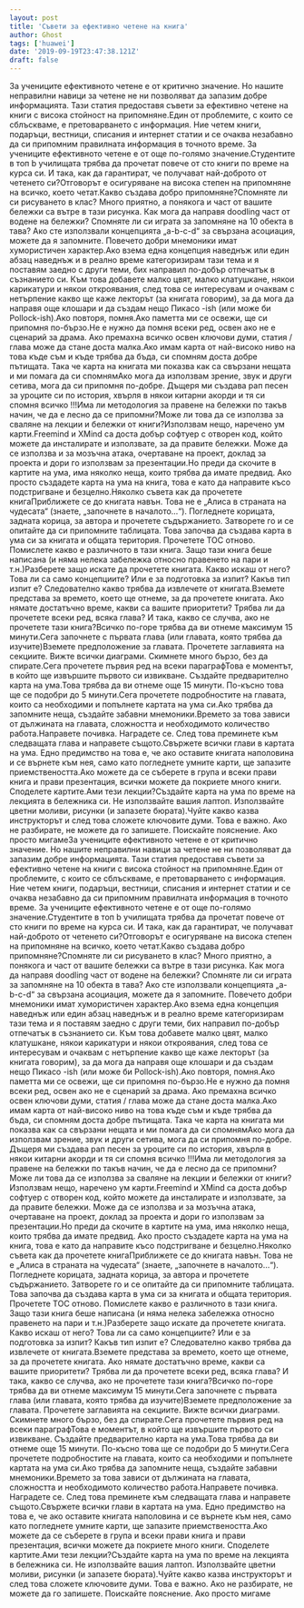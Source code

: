 ```yaml
---
layout: post
title: 'Съвети за ефективно четене на книга'
author: Ghost
tags: ['huawei']
date: '2019-09-19T23:47:38.121Z'
draft: false
---
```


За учениците ефективното четене е от критично значение. Но нашите неправилни навици за четене не ни позволяват да запазим добре информацията. Тази статия предоставя съвети за ефективно четене на книги с висока стойност на припомняне.Един от проблемите, с които се сблъскваме, е претоварването с информация. Ние четем книги, подаръци, вестници, списания и интернет статии и се очаква незабавно да си припомним правилната информация в точното време. За учениците ефективното четене е от още по-голямо значение.Студентите в топ b училищата трябва да прочетат повече от сто книги по време на курса си. И така, как да гарантират, че получават най-доброто от четенето си?Отговорът е осигуряване на висока степен на припомняне на всичко, което четат.Какво създава добро припомняне?Спомняте ли си рисуването в клас? Много приятно, а понякога и част от вашите бележки са вътре в тази рисунка. Как мога да направя doodling част от водене на бележки? Спомняте ли си играта за запомняне на 10 обекта в тава? Ако сте използвали концепцията „a-b-c-d“ за свързана асоциация, можете да я запомните. Повечето добри мнемоники имат хумористичен характер.Ако взема една концепция наведнъж или един абзац наведнъж и в реално време категоризирам тази тема и я поставям заедно с други теми, бих направил по-добър отпечатък в съзнанието си. Към това добавете малко цвят, малко клатушкане, някои карикатури и някои откроявания, след това се интересувам и очаквам с нетърпение какво ще каже лекторът (за книгата говорим), за да мога да направя още клошари и да създам нещо Пикасо -ish (или може би Pollock-ish).Ако повторя, помня.Ако паметта ми се освежи, ще си припомня по-бързо.Не е нужно да помня всеки ред, освен ако не е сценарий за драма. Ако премахна всичко освен ключови думи, статия / глава може да стане доста малка.Ако имам карта от най-високо ниво на това къде съм и къде трябва да бъда, си спомням доста добре пътищата. Така че карта на книгата ми показва как са свързани нещата и ми помага да си спомнямАко мога да използвам зрение, звук и други сетива, мога да си припомня по-добре. Дъщеря ми създава рап песен за уроците си по история, хвърля в някои китарни акорди и тя си спомня всичко !!!Има ли методология за правене на бележки по такъв начин, че да е лесно да се припомни?Може ли това да се използва за сваляне на лекции и бележки от книги?Използвам нещо, наречено ум карти.Freemind и XMind са доста добър софтуер с отворен код, който можете да инсталирате и използвате, за да правите бележки. Може да се използва и за мозъчна атака, очертаване на проект, доклад за проекта и дори го използвам за презентации.Но преди да скочите в картите на ума, има няколко неща, които трябва да имате предвид. Ако просто създадете карта на ума на книга, това е като да направите късо подстригване и безцелно.Няколко съвета как да прочетете книгаПриближете се до книгата навън. Това не е „Алиса в страната на чудесата“ (знаете, „започнете в началото…“). Погледнете корицата, задната корица, за автора и прочетете съдържанието. Затворете го и се опитайте да си припомните таблицата. Това започва да създава карта в ума си за книгата и общата територия. Прочетете TOC отново. Помислете какво е различното в тази книга. Защо тази книга беше написана (и няма нелека забележка относно правенето на пари и т.н.)Разберете защо искате да прочетете книгата. Какво искаш от него? Това ли са само концепциите? Или е за подготовка за изпит? Какъв тип изпит е? Следователно какво трябва да извлечете от книгата.Вземете представа за времето, което ще отнеме, за да прочетете книгата. Ако нямате достатъчно време, какви са вашите приоритети? Трябва ли да прочетете всеки ред, всяка глава? И така, какво се случва, ако не прочетете тази книга?Всичко по-горе трябва да ви отнеме максимум 15 минути.Сега започнете с първата глава (или главата, която трябва да изучите)Вземете предположение за главата. Прочетете заглавията на секциите. Вижте всички диаграми. Скимнете много бързо, без да спирате.Сега прочетете първия ред на всеки параграфТова е моментът, в който ще извършите първото си извикване. Създайте предварително карта на ума.Това трябва да ви отнеме още 15 минути. По-късно това ще се подобри до 5 минути.Сега прочетете подробностите на главата, които са необходими и попълнете картата на ума си.Ако трябва да запомните неща, създайте забавни мнемоники.Времето за това зависи от дължината на главата, сложността и необходимото количество работа.Направете почивка. Наградете се. След това преминете към следващата глава и направете същото.Свържете всички глави в картата на ума. Едно предимство на това е, че ако оставите книгата наполовина и се върнете към нея, само като погледнете умните карти, ще запазите приемствеността.Ако можете да се съберете в група и всеки прави книга и прави презентация, всички можете да покриете много книги. Споделете картите.Ами тези лекции?Създайте карта на ума по време на лекцията в бележника си. Не използвайте вашия лаптоп. Използвайте цветни моливи, рисунки (и запазете бюрата).Чуйте какво казва инструкторът и след това сложете ключовите думи. Това е важно. Ако не разбирате, не можете да го запишете. Поискайте пояснение. Ако просто мигамеЗа учениците ефективното четене е от критично значение. Но нашите неправилни навици за четене не ни позволяват да запазим добре информацията. Тази статия предоставя съвети за ефективно четене на книги с висока стойност на припомняне.Един от проблемите, с които се сблъскваме, е претоварването с информация. Ние четем книги, подаръци, вестници, списания и интернет статии и се очаква незабавно да си припомним правилната информация в точното време. За учениците ефективното четене е от още по-голямо значение.Студентите в топ b училищата трябва да прочетат повече от сто книги по време на курса си. И така, как да гарантират, че получават най-доброто от четенето си?Отговорът е осигуряване на висока степен на припомняне на всичко, което четат.Какво създава добро припомняне?Спомняте ли си рисуването в клас? Много приятно, а понякога и част от вашите бележки са вътре в тази рисунка. Как мога да направя doodling част от водене на бележки? Спомняте ли си играта за запомняне на 10 обекта в тава? Ако сте използвали концепцията „a-b-c-d“ за свързана асоциация, можете да я запомните. Повечето добри мнемоники имат хумористичен характер.Ако взема една концепция наведнъж или един абзац наведнъж и в реално време категоризирам тази тема и я поставям заедно с други теми, бих направил по-добър отпечатък в съзнанието си. Към това добавете малко цвят, малко клатушкане, някои карикатури и някои откроявания, след това се интересувам и очаквам с нетърпение какво ще каже лекторът (за книгата говорим), за да мога да направя още клошари и да създам нещо Пикасо -ish (или може би Pollock-ish).Ако повторя, помня.Ако паметта ми се освежи, ще си припомня по-бързо.Не е нужно да помня всеки ред, освен ако не е сценарий за драма. Ако премахна всичко освен ключови думи, статия / глава може да стане доста малка.Ако имам карта от най-високо ниво на това къде съм и къде трябва да бъда, си спомням доста добре пътищата. Така че карта на книгата ми показва как са свързани нещата и ми помага да си спомнямАко мога да използвам зрение, звук и други сетива, мога да си припомня по-добре. Дъщеря ми създава рап песен за уроците си по история, хвърля в някои китарни акорди и тя си спомня всичко !!!Има ли методология за правене на бележки по такъв начин, че да е лесно да се припомни?Може ли това да се използва за сваляне на лекции и бележки от книги?Използвам нещо, наречено ум карти.Freemind и XMind са доста добър софтуер с отворен код, който можете да инсталирате и използвате, за да правите бележки. Може да се използва и за мозъчна атака, очертаване на проект, доклад за проекта и дори го използвам за презентации.Но преди да скочите в картите на ума, има няколко неща, които трябва да имате предвид. Ако просто създадете карта на ума на книга, това е като да направите късо подстригване и безцелно.Няколко съвета как да прочетете книгаПриближете се до книгата навън. Това не е „Алиса в страната на чудесата“ (знаете, „започнете в началото…“). Погледнете корицата, задната корица, за автора и прочетете съдържанието. Затворете го и се опитайте да си припомните таблицата. Това започва да създава карта в ума си за книгата и общата територия. Прочетете TOC отново. Помислете какво е различното в тази книга. Защо тази книга беше написана (и няма нелека забележка относно правенето на пари и т.н.)Разберете защо искате да прочетете книгата. Какво искаш от него? Това ли са само концепциите? Или е за подготовка за изпит? Какъв тип изпит е? Следователно какво трябва да извлечете от книгата.Вземете представа за времето, което ще отнеме, за да прочетете книгата. Ако нямате достатъчно време, какви са вашите приоритети? Трябва ли да прочетете всеки ред, всяка глава? И така, какво се случва, ако не прочетете тази книга?Всичко по-горе трябва да ви отнеме максимум 15 минути.Сега започнете с първата глава (или главата, която трябва да изучите)Вземете предположение за главата. Прочетете заглавията на секциите. Вижте всички диаграми. Скимнете много бързо, без да спирате.Сега прочетете първия ред на всеки параграфТова е моментът, в който ще извършите първото си извикване. Създайте предварително карта на ума.Това трябва да ви отнеме още 15 минути. По-късно това ще се подобри до 5 минути.Сега прочетете подробностите на главата, които са необходими и попълнете картата на ума си.Ако трябва да запомните неща, създайте забавни мнемоники.Времето за това зависи от дължината на главата, сложността и необходимото количество работа.Направете почивка. Наградете се. След това преминете към следващата глава и направете същото.Свържете всички глави в картата на ума. Едно предимство на това е, че ако оставите книгата наполовина и се върнете към нея, само като погледнете умните карти, ще запазите приемствеността.Ако можете да се съберете в група и всеки прави книга и прави презентация, всички можете да покриете много книги. Споделете картите.Ами тези лекции?Създайте карта на ума по време на лекцията в бележника си. Не използвайте вашия лаптоп. Използвайте цветни моливи, рисунки (и запазете бюрата).Чуйте какво казва инструкторът и след това сложете ключовите думи. Това е важно. Ако не разбирате, не можете да го запишете. Поискайте пояснение. Ако просто мигаме
